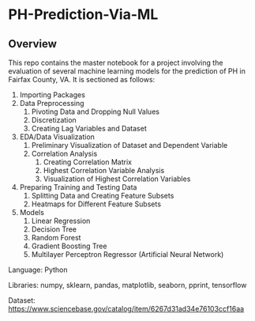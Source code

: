# PH-Prediction-Via-ML

## Overview

This repo contains the master notebook for a project involving the evaluation of several machine learning models for the prediction of PH in Fairfax County, VA. It is sectioned as follows:

1. Importing Packages
2. Data Preprocessing
    1. Pivoting Data and Dropping Null Values
    2. Discretization
    3. Creating Lag Variables and Dataset
3. EDA/Data Visualization
    1. Preliminary Visualization of Dataset and Dependent Variable
    2. Correlation Analysis
       1. Creating Correlation Matrix
       2. Highest Correlation Variable Analysis
       3. Visualization of Highest Correlation Variables
4. Preparing Training and Testing Data
    1. Splitting Data and Creating Feature Subsets
    2. Heatmaps for Different Feature Subsets
5. Models
    1. Linear Regression
    2. Decision Tree
    3. Random Forest
    4. Gradient Boosting Tree
    5. Multilayer Perceptron Regressor (Artificial Neural Network)

Language: Python

Libraries: numpy, sklearn, pandas, matplotlib, seaborn, pprint, tensorflow

Dataset: https://www.sciencebase.gov/catalog/item/6267d31ad34e76103ccf16aa
    
